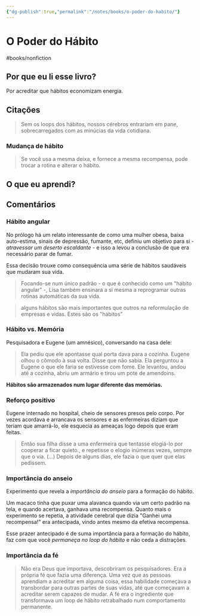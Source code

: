 ```yaml
---
{"dg-publish":true,"permalink":"/notes/books/o-poder-do-habito/"}
---
```



# O Poder do Hábito

#books/nonfiction 

## Por que eu li esse livro?

Por acreditar que hábitos economizam energia.

## Citações

> Sem os loops dos hábitos, nossos cérebros entrariam em pane, sobrecarregados com as minúcias da vida cotidiana.


### Mudança de hábito

> Se você usa a mesma deixa, e fornece a mesma recompensa, pode trocar a rotina e alterar o hábito.


## O que eu aprendi?

## Comentários

### Hábito angular

No prólogo há um relato interessante de como uma mulher obesa, baixa auto-estima, sinais de depressão, fumante, etc, definiu um objetivo para si - *atravessar um deserto escaldante* - e isso a levou a conclusão de que era necessário parar de fumar.

Essa decisão trouxe como consequência uma série de hábitos saudáveis que mudaram sua vida.

> Focando-se num único padrão - o que é conhecido como um "hábito angular" -, Lisa também ensinara a si mesma a reprogramar outras rotinas automáticas da sua vida.

> alguns hábitos são mais importantes que outros na reformulação de empresas e vidas. Estes são os "hábitos"

### Hábito vs. Memória

Pesquisadora e Eugene (um amnésico), conversando na casa dele:

> Ela pediu que ele apontasse qual porta dava para a cozinha. Eugene olhou o cômodo à sua volta. Disse que não sabia. Ela perguntou a Eugene o que ele faria se estivesse com fome. Ele levantou, andou até a cozinha, abriu um armário e tirou um pote de amendoins.

**Hábitos são armazenados num lugar diferente das memórias.**


### Reforço positivo

Eugene internado no hospital, cheio de sensores presos pelo corpo. Por vezes acordava e arrancava os sensores e as enfermeiras diziam que teriam que amarrá-lo, ele esquecia as ameaças logo depois que eram feitas.

> Então sua filha disse a uma enfermeira que tentasse elogiá-lo por cooperar a ficar quieto., e repetisse o elogio inúmeras vezes, sempre que o via. (...) Depois de alguns dias, ele fazia o que quer que elas pedissem.


### Importância do anseio

Experimento que revela a *importância do anseio* para a formação do hábito.

Um macaco tinha que puxar uma alavanca quando via um certo padrão na tela, e quando acertava, ganhava uma recompensa. Quanto mais o experimento se repetia, a atividade cerebral que dizia "Ganhei uma recompensa!" era antecipada, vindo antes mesmo da efetiva recompensa.

Esse prazer antecipado é de suma importância para a formação do hábito, faz com que você *permaneça no loop do hábito* e não ceda a distrações.


### Importância da fé

> Não era Deus que importava, descobriram os pesquisadores. Era a própria fé que fazia uma diferença. Uma vez que as pessoas aprendiam a acreditar em alguma coisa, essa habilidade começava a transbordar para outras partes de suas vidas, até que começavam a acreditar serem capazes de mudar. A fé era o ingrediente que transformava um loop de hábito retrabalhado num comportamento permanente.